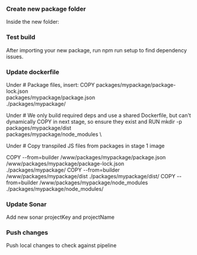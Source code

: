 ### Create new package folder

Inside the new folder:

### Test build

After importing your new package, run npm run setup to find dependency issues.

### Update dockerfile

Under # Package files, insert:
COPY packages/mypackage/package-lock.json \
 packages/mypackage/package.json \
 ./packages/mypackage/

Under # We only build required deps and use a shared Dockerfile, but can't dynamically COPY in next stage, so ensure they exist
and RUN mkdir -p \
 packages/mypackage/dist \
 packages/mypackage/node_modules \

Under # Copy transpiled JS files from packages in stage 1 image

COPY --from=builder /www/packages/mypackage/package.json \
 /www/packages/mypackage/package-lock.json \
 ./packages/mypackage/
COPY --from=builder /www/packages/mypackage/dist ./packages/mypackage/dist/
COPY --from=builder /www/packages/mypackage/node_modules ./packages/mypackage/node_modules/

### Update Sonar

Add new sonar projectKey and projectName

### Push changes

Push local changes to check against pipeline
